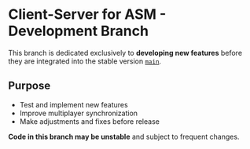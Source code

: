 # Client-Server for ASM - Development Branch

This branch is dedicated exclusively to **developing new features** before they are integrated into the stable version [`main`](https://github.com/DeepDish36/Client-Server-for-ASM).  

## Purpose  
- Test and implement new features  
- Improve multiplayer synchronization  
- Make adjustments and fixes before release  

**Code in this branch may be unstable** and subject to frequent changes.
